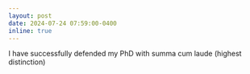 ```yaml
---
layout: post
date: 2024-07-24 07:59:00-0400
inline: true
---
```



I have successfully defended my PhD with summa cum laude (highest distinction)